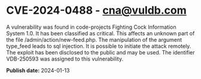 # CVE-2024-0488 - cna@vuldb.com

A vulnerability was found in code-projects Fighting Cock Information System 1.0. It has been classified as critical. This affects an unknown part of the file /admin/action/new-feed.php. The manipulation of the argument type_feed leads to sql injection. It is possible to initiate the attack remotely. The exploit has been disclosed to the public and may be used. The identifier VDB-250593 was assigned to this vulnerability.

**Publish date:** 2024-01-13
